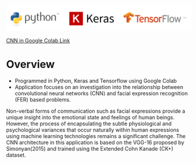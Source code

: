 <img src="Python_Keras_Tensorflow_logos.png" width="500" >

[CNN in Google Colab Link](https://colab.research.google.com/github/Mike-Wilkins/Machine-Learning-Application/blob/master/CNN_Emotions_Pickle_Upload.ipynb)

# Overview

- Programmed in Python, Keras and Tensorflow using Google Colab
- Application focuses on an investigation into the relationship between convolutional neural networks (CNN) and facial expression recognition (FER) based problems. 


Non-verbal forms of communication such as facial expressions provide a unique insight into the emotional state and feelings of human beings. However, the process of encapsulating the subtle physiological and psychological variances that occur naturally within human expressions using machine learning technologies remains a significant challenge. The CNN architecture in this application is based on the VGG-16 proposed by Simonyan(2015) and trained using the Extended Cohn Kanade (CK+) dataset.

